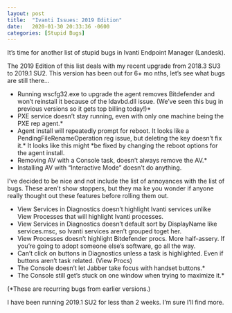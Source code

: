 ```yaml
---
layout: post
title:  "Ivanti Issues: 2019 Edition"
date:   2020-01-30 20:33:36 -0600
categories: [Stupid Bugs]
---
```

It’s time for another list of stupid bugs in Ivanti Endpoint Manager (Landesk).

The 2019 Edition of this list deals with my recent upgrade from 2018.3 SU3 to 2019.1 SU2. This version has been out for 6+ mo
nths, let’s see what bugs are still there…

* Running wscfg32.exe to upgrade the agent removes Bitdefender and won’t reinstall it because of the ldavbd.dll issue. (We’ve
 seen this bug in previous versions so it gets top billing today!)*
* PXE service doesn’t stay running, even with only one machine being the PXE rep agent.*
* Agent install will repeatedly prompt for reboot. It looks like a PendingFileRenameOperation reg issue, but deleting the key
 doesn’t fix it.* It looks like this might *be fixed by changing the reboot options for the agent install.
* Removing AV with a Console task, doesn’t always remove the AV.*
* Installing AV with “Interactive Mode” doesn’t do anything.

I’ve decided to be nice and not include the list of annoyances with the list of bugs. These aren’t show stoppers, but they ma
ke you wonder if anyone really thought out these features before rolling them out.

* View Services in Diagnostics doesn’t highlight Ivanti services unlike View Processes that will highlight Ivanti processes.
* View Services in Diagnostics doesn’t default sort by DisplayName like services.msc, so Ivanti services aren’t grouped toget
her.
* View Processes doesn’t highlight Bitdefender procs. More half-assery. If you’re going to adopt someone else’s software, go 
all the way.
* Can’t click on buttons in Diagnostics unless a task is highlighted. Even if buttons aren’t task related. (View Procs)
* The Console doesn’t let Jabber take focus with handset buttons.*
* The Console still get’s stuck on one window when trying to maximize it.*

(*These are recurring bugs from earlier versions.)

I have been running 2019.1 SU2 for less than 2 weeks. I’m sure I’ll find more.
